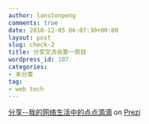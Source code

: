 ```yaml
---
author: lanstonpeng
comments: true
date: 2010-12-05 06:07:30+00:00
layout: post
slug: check-2
title: 分享交流会第一周目
wordpress_id: 107
categories:
- 未分类
tag:
- web tech
---
```


[分享--我的网络生活中的点点滴滴](http://prezi.com/cf4w7ltw3vpl/presentation/) on [Prezi](http://prezi.com)
